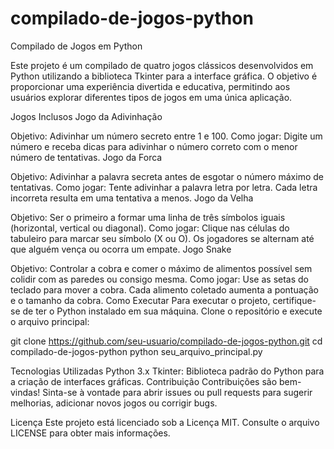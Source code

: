 # compilado-de-jogos-python
Compilado de Jogos em Python

Este projeto é um compilado de quatro jogos clássicos desenvolvidos em Python utilizando a biblioteca Tkinter para a interface gráfica. O objetivo é proporcionar uma experiência divertida e educativa, permitindo aos usuários explorar diferentes tipos de jogos em uma única aplicação.

Jogos Inclusos
Jogo da Adivinhação

Objetivo: Adivinhar um número secreto entre 1 e 100.
Como jogar: Digite um número e receba dicas para adivinhar o número correto com o menor número de tentativas.
Jogo da Forca

Objetivo: Adivinhar a palavra secreta antes de esgotar o número máximo de tentativas.
Como jogar: Tente adivinhar a palavra letra por letra. Cada letra incorreta resulta em uma tentativa a menos.
Jogo da Velha

Objetivo: Ser o primeiro a formar uma linha de três símbolos iguais (horizontal, vertical ou diagonal).
Como jogar: Clique nas células do tabuleiro para marcar seu símbolo (X ou O). Os jogadores se alternam até que alguém vença ou ocorra um empate.
Jogo Snake

Objetivo: Controlar a cobra e comer o máximo de alimentos possível sem colidir com as paredes ou consigo mesma.
Como jogar: Use as setas do teclado para mover a cobra. Cada alimento coletado aumenta a pontuação e o tamanho da cobra.
Como Executar
Para executar o projeto, certifique-se de ter o Python instalado em sua máquina. Clone o repositório e execute o arquivo principal:

git clone https://github.com/seu-usuario/compilado-de-jogos-python.git
cd compilado-de-jogos-python
python seu_arquivo_principal.py

Tecnologias Utilizadas
Python 3.x
Tkinter: Biblioteca padrão do Python para a criação de interfaces gráficas.
Contribuição
Contribuições são bem-vindas! Sinta-se à vontade para abrir issues ou pull requests para sugerir melhorias, adicionar novos jogos ou corrigir bugs.

Licença
Este projeto está licenciado sob a Licença MIT. Consulte o arquivo LICENSE para obter mais informações.
